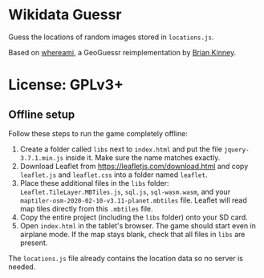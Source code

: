 Wikidata Guessr
===============

Guess the locations of random images stored in `locations.js`.

Based on [whereami](https://github.com/webdevbrian/whereami), a GeoGuessr reimplementation by [Brian Kinney](http://www.thebriankinney.com/).

License: GPLv3+
===============

Offline setup
-------------

Follow these steps to run the game completely offline:

1. Create a folder called `libs` next to `index.html` and put the file
   `jquery-3.7.1.min.js` inside it. Make sure the name matches exactly.
2. Download Leaflet from <https://leafletjs.com/download.html> and copy
   `leaflet.js` and `leaflet.css` into a folder named `leaflet`.
3. Place these additional files in the `libs` folder:
   `Leaflet.TileLayer.MBTiles.js`, `sql.js`, `sql-wasm.wasm`, and your
   `maptiler-osm-2020-02-10-v3.11-planet.mbtiles` file. Leaflet will read map
   tiles directly from this `.mbtiles` file.
4. Copy the entire project (including the `libs` folder) onto your SD card.
5. Open `index.html` in the tablet's browser. The game should start even in
   airplane mode. If the map stays blank, check that all files in `libs` are
   present.

The `locations.js` file already contains the location data so no server is
needed.
